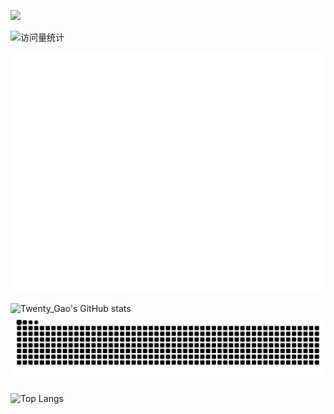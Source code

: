  <!-- dynamic typing effect 动态打字效果 -->
  <div>
    <p>      <img src="https://readme-typing-svg.demolab.com?font=Fira+Code&pause=1000&width=435&lines=Hello%2C%20World!;欢迎来到这里!;我是Twenty_Gao❤️&center=true&size=27" />
      </p>

  </div>

  <div>
    <!-- visitor -->
    <img src="https://komarev.com/ghpvc/?username=Twenty-Gao&label=Views&color=orange&style=flat" alt="访问量统计" />&emsp;
  </div>
  
![Metrics](/github-metrics.svg)

![Twenty_Gao's GitHub stats](https://github-readme-stats.vercel.app/api?username=Twenty-Gao)
<picture>
  <source media="(prefers-color-scheme: dark)" srcset="https://raw.githubusercontent.com/Twenty-Gao/Twenty-Gao/output/github-contribution-grid-snake-dark.svg">
  <source media="(prefers-color-scheme: light)" srcset="https://raw.githubusercontent.com/Twenty-Gao/Twenty-Gao/output/github-contribution-grid-snake.svg">
  <img alt="github contribution grid snake animation" src="https://raw.githubusercontent.com/Twenty-Gao/Twenty-Gao/output/github-contribution-grid-snake.svg">
</picture>

![Top Langs](https://github-readme-stats.vercel.app/api/top-langs/?username=Twenty-Gao)

<!--
**Twenty-Gao/Twenty-Gao** is a ✨ _special_ ✨ repository because its `README.md` (this file) appears on your GitHub profile.

Here are some ideas to get you started:

- 🔭 I’m currently working on ...
- 🌱 I’m currently learning ...
- 👯 I’m looking to collaborate on ...
- 🤔 I’m looking for help with ...
- 💬 Ask me about ...
- 📫 How to reach me: ...
- 😄 Pronouns: ...
- ⚡ Fun fact: ...
-->
